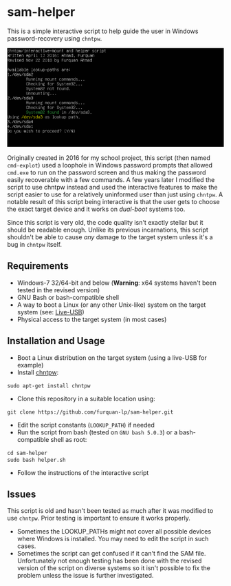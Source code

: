# sam-helper
This is a simple interactive script to help guide the user in Windows password-recovery using `chntpw`.

![](screenshot.png)

Originally created in 2016 for my school project, this script (then named `cmd-explot`) used a loophole in Windows password prompts that allowed `cmd.exe` to run on the password screen and thus making the password easily recoverable with a few commands. A few years later I modified the script to use chntpw instead and used the interactive features to make the script easier to use for a relatively uninformed user than just using `chntpw`. A notable result of this script being interactive is that the user gets to choose the exact target device and it works on _dual-boot_ systems too.

Since this script is very old, the code quality isn't exactly stellar but it should be readable enough. Unlike its previous incarnations, this script shouldn't be able to cause _any_ damage to the target system unless it's a bug in `chntpw` itself.

## Requirements
* Windows-7 32/64-bit and below (**Warning**: x64 systems haven't been tested in the revised version)
* GNU Bash or bash-compatible shell
* A way to boot a Linux (or any other Unix-like) system on the target system (see: [Live-USB](https://www.pendrivelinux.com/))
* Physical access to the target system (in most cases)

## Installation and Usage

* Boot a Linux distribution on the target system (using a live-USB for example)
* Install [chntpw](http://www.chntpw.com/):
```
sudo apt-get install chntpw
```
* Clone this repository in a suitable location using:
```
git clone https://github.com/furquan-lp/sam-helper.git
```
* Edit the script constants (`LOOKUP_PATH`) if needed
* Run the script from bash (tested on `GNU bash 5.0.3`) or a bash-compatible shell as root:
```
cd sam-helper
sudo bash helper.sh
```
* Follow the instructions of the interactive script

## Issues
This script is old and hasn't been tested as much after it was modified to use `chntpw`. Prior testing is important to ensure it works properly.

* Sometimes the LOOKUP_PATHs might not cover all possible devices where Windows is installed. You may need to edit the script in such cases.
* Sometimes the script can get confused if it can't find the SAM file. Unfortunately not enough testing has been done with the revised version of the script on diverse systems so it isn't possible to fix the problem unless the issue is further investigated.
